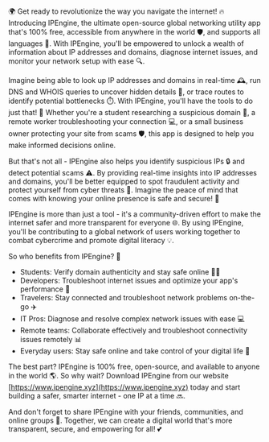 🌍 Get ready to revolutionize the way you navigate the internet! 🔥 Introducing IPEngine, the ultimate open-source global networking utility app that's 100% free, accessible from anywhere in the world 🛡️, and supports all languages 💬. With IPEngine, you'll be empowered to unlock a wealth of information about IP addresses and domains, diagnose internet issues, and monitor your network setup with ease 🔍.

Imagine being able to look up IP addresses and domains in real-time 🕰️, run DNS and WHOIS queries to uncover hidden details 🔎, or trace routes to identify potential bottlenecks ⏱️. With IPEngine, you'll have the tools to do just that! 🚀 Whether you're a student researching a suspicious domain 👀, a remote worker troubleshooting your connection 💻, or a small business owner protecting your site from scams 🛡️, this app is designed to help you make informed decisions online.

But that's not all - IPEngine also helps you identify suspicious IPs 🔒 and detect potential scams ⚠️. By providing real-time insights into IP addresses and domains, you'll be better equipped to spot fraudulent activity and protect yourself from cyber threats 💪. Imagine the peace of mind that comes with knowing your online presence is safe and secure! 🙏

IPEngine is more than just a tool - it's a community-driven effort to make the internet safer and more transparent for everyone 🌐. By using IPEngine, you'll be contributing to a global network of users working together to combat cybercrime and promote digital literacy 💡.

So who benefits from IPEngine? 🤔

* Students: Verify domain authenticity and stay safe online 👨‍🎓
* Developers: Troubleshoot internet issues and optimize your app's performance 🔧
* Travelers: Stay connected and troubleshoot network problems on-the-go ✈️
* IT Pros: Diagnose and resolve complex network issues with ease 💻
* Remote teams: Collaborate effectively and troubleshoot connectivity issues remotely 📊
* Everyday users: Stay safe online and take control of your digital life 🌟

The best part? IPEngine is 100% free, open-source, and available to anyone in the world 🌎. So why wait? Download IPEngine from our website [https://www.ipengine.xyz](https://www.ipengine.xyz) today and start building a safer, smarter internet - one IP at a time 🔜.

And don't forget to share IPEngine with your friends, communities, and online groups 📢. Together, we can create a digital world that's more transparent, secure, and empowering for all! 💕
